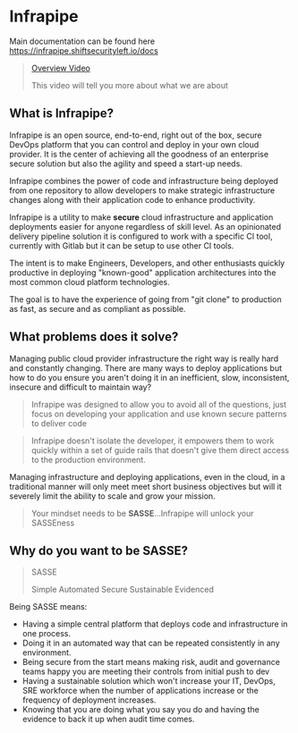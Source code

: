 # Infrapipe

Main documentation can be found here <a href="https://infrapipe.shiftsecurityleft.io/docs" target="_blank">https://infrapipe.shiftsecurityleft.io/docs</a>

> <a href="https://youtu.be/ULkwybfK9As" target="_blank">Overview Video</a>
> 
> This video will tell you more about what we are about

## What is Infrapipe?
Infrapipe is an open source, end-to-end, right out of the box, secure DevOps platform that you can control and deploy in your own cloud provider.  It is the center of achieving all the goodness of an enterprise secure solution but also the agility and speed a start-up needs.

Infrapipe combines the power of code and infrastructure being deployed from one repository to allow developers to make strategic infrastructure changes along with their application code to enhance productivity.

Infrapipe is a utility to make **secure** cloud infrastructure and application deployments easier for anyone regardless of skill level.  As an opinionated delivery pipeline solution it is configured to work with a specific CI tool, currently with Gitlab but it can be setup to use other CI tools.

The intent is to make Engineers, Developers, and other enthusiasts quickly productive in deploying "known-good" application architectures into the most common cloud platform technologies.

The goal is to have the experience of going from "git clone" to production as fast, as secure and as compliant as possible.

## What problems does it solve?
Managing public cloud provider infrastructure the right way is really hard and constantly changing.  There are many ways to deploy applications but how to do you ensure you aren't doing it in an inefficient, slow, inconsistent, insecure and difficult to maintain way?  

> Infrapipe was designed to allow you to avoid all of the questions, just focus on developing your application and use known secure patterns to deliver code

> Infrapipe doesn't isolate the developer, it empowers them to work quickly within a set of guide rails that doesn't give them direct access to the production environment.

Managing infrastructure and deploying applications, even in the cloud, in a traditional manner will only meet meet short business objectives but will it severely limit the ability to scale and grow your mission.

> Your mindset needs to be **SASSE**...Infrapipe will unlock your SASSEness

## Why do you want to be SASSE?

> SASSE
>
> Simple 
> Automated 
> Secure
> Sustainable
> Evidenced

Being SASSE means:
* Having a simple central platform that deploys code and infrastructure in one process.  
* Doing it in an automated way that can be repeated consistently in any environment.
* Being secure from the start means making risk, audit and governance teams happy you are meeting their controls from initial push to dev
* Having a sustainable solution which won't increase your IT, DevOps, SRE workforce when the number of applications increase or the frequency of deployment increases.
* Knowing that you are doing what you say you do and having the evidence to back it up when audit time comes.
